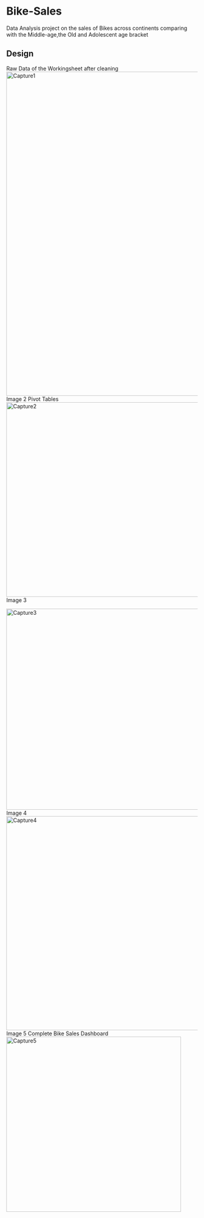 # Bike-Sales
Data Analysis project on the sales of Bikes across continents comparing with the Middle-age,the Old and Adolescent age bracket

## Design
Raw Data of the Workingsheet after cleaning
<img width="851" alt="Capture1" src="https://github.com/Teri11/Bike-Sales/assets/90449633/41cdbf08-b56d-41f8-9762-f04df547746f">
Image 2
Pivot Tables
<img width="511" alt="Capture2" src="https://github.com/Teri11/Bike-Sales/assets/90449633/3abd2fdf-b983-4b1d-ae75-f67f34321178">Image 3

<img width="528" alt="Capture3" src="https://github.com/Teri11/Bike-Sales/assets/90449633/2358ca20-11d4-40b3-a783-0f9546e75b9a">
Image 4
<img width="562" alt="Capture4" src="https://github.com/Teri11/Bike-Sales/assets/90449633/4389579f-e8a4-4078-abc1-0f6d1821496e">
Image 5
Complete Bike Sales Dashboard 
<img width="460" alt="Capture5" src="https://github.com/Teri11/Bike-Sales/assets/90449633/db739f38-693c-42d2-844e-ee623e39a15f">


